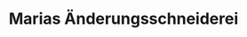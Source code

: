 ---
title: "Marias Änderungsschneiderei"
url: /metzingen/marias-aenderungsschneiderei/
shop: Schneiderei
---